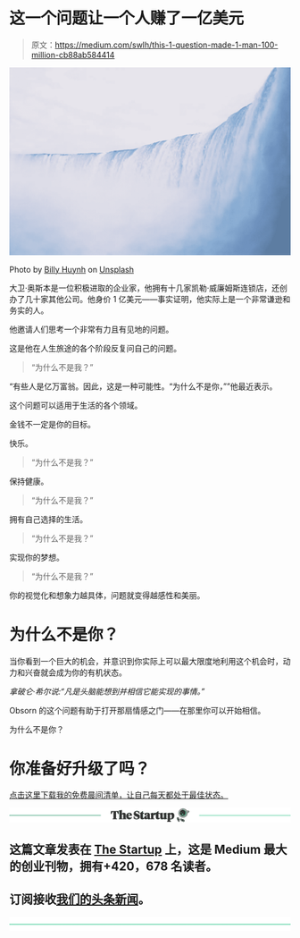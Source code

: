 # 这一个问题让一个人赚了一亿美元

> 原文：<https://medium.com/swlh/this-1-question-made-1-man-100-million-cb88ab584414>

![](img/109541647b4164c549dc0445fd90bddd.png)

Photo by [Billy Huynh](https://unsplash.com/photos/PHB9CK5K7js?utm_source=unsplash&utm_medium=referral&utm_content=creditCopyText) on [Unsplash](https://unsplash.com/search/photos/waterfall?utm_source=unsplash&utm_medium=referral&utm_content=creditCopyText)

大卫·奥斯本是一位积极进取的企业家，他拥有十几家凯勒·威廉姆斯连锁店，还创办了几十家其他公司。他身价 1 亿美元——事实证明，他实际上是一个非常谦逊和务实的人。

他邀请人们思考一个非常有力且有见地的问题。

这是他在人生旅途的各个阶段反复问自己的问题。

> “为什么不是我？”

“有些人是亿万富翁。因此，这是一种可能性。“为什么不是你，””他最近表示。

这个问题可以适用于生活的各个领域。

金钱不一定是你的目标。

快乐。

> “为什么不是我？”

保持健康。

> “为什么不是我？”

拥有自己选择的生活。

> “为什么不是我？”

实现你的梦想。

> “为什么不是我？”

你的视觉化和想象力越具体，问题就变得越感性和美丽。

# 为什么不是你？

当你看到一个巨大的机会，并意识到你实际上可以最大限度地利用这个机会时，动力和兴奋就会成为你的有机状态。

*拿破仑·希尔说:“凡是头脑能想到并相信它能实现的事情。”*

Obsorn 的这个问题有助于打开那扇情感之门——在那里你可以开始相信。

为什么不是你？

# 你准备好升级了吗？

[点击这里下载我的免费晨间清单，让自己每天都处于最佳状态。](https://peakstatechecklist.com/checklist)

[![](img/308a8d84fb9b2fab43d66c117fcc4bb4.png)](https://medium.com/swlh)

## 这篇文章发表在 [The Startup](https://medium.com/swlh) 上，这是 Medium 最大的创业刊物，拥有+420，678 名读者。

## 订阅接收[我们的头条新闻](https://growthsupply.com/the-startup-newsletter/)。

[![](img/b0164736ea17a63403e660de5dedf91a.png)](https://medium.com/swlh)